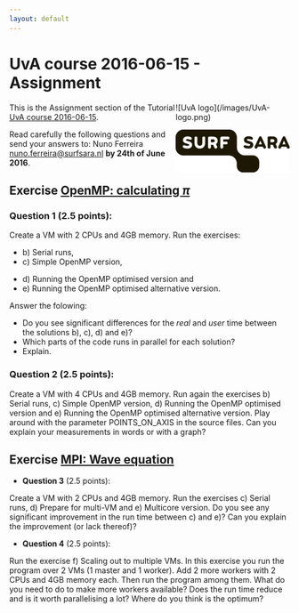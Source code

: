 ```yaml
---
layout: default
---
```


# UvA course 2016-06-15 - Assignment

<div style="float:right;max-width:205px;" markdown="1">
![UvA logo](/images/UvA-logo.png)

![SURFsara logo](/images/SURFsara_logo.png)
</div>

This is the Assignment section of the Tutorial [UvA course 2016-06-15](.). 

Read carefully the following questions and send your answers to: Nuno Ferreira <nuno.ferreira@surfsara.nl> **by 24th of June 2016**. 

## Exercise [OpenMP: calculating _&pi;_](OpenMP) 

### **Question 1** (2.5 points):

Create a VM with 2 CPUs and 4GB memory. Run the exercises:

* b) Serial runs,
* c) Simple OpenMP version,
- d) Running the OpenMP optimised version and
- e) Running the OpenMP optimised alternative version. 

Answer the folowing:

- Do you see significant differences for the *real* and *user* time between the solutions b), c), d) and e)? 
- Which parts of the code runs in parallel for each solution?
- Explain.

### **Question 2** (2.5 points):

Create a VM with 4 CPUs and 4GB memory. Run again the exercises b) Serial runs, c) Simple OpenMP version, d) Running the OpenMP optimised version and e) Running the OpenMP optimised alternative version. Play around with the parameter POINTS_ON_AXIS in the source files. Can you explain your measurements in words or with a graph?

## Exercise [MPI: Wave equation](MPI)

* **Question 3** (2.5 points):

Create a VM with 2 CPUs and 4GB memory. Run the exercises c) Serial runs, d) Prepare for multi-VM and e) Multicore version. Do you see any significant improvement in the run time between c) and e)? Can you explain the improvement (or lack thereof)?

* **Question 4** (2.5 points):

Run the exercise f) Scaling out to multiple VMs. In this exercise you run the program over 2 VMs (1 master and 1 worker). Add 2 more workers with 2 CPUs and 4GB memory each. Then run the program among them. What do you need to do to make more workers available? Does the run time reduce and is it worth parallelising a lot? Where do you think is the optimum? 
